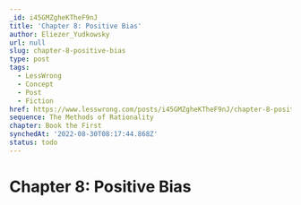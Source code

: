```yaml
---
_id: i45GMZgheKTheF9nJ
title: 'Chapter 8: Positive Bias'
author: Eliezer_Yudkowsky
url: null
slug: chapter-8-positive-bias
type: post
tags:
  - LessWrong
  - Concept
  - Post
  - Fiction
href: https://www.lesswrong.com/posts/i45GMZgheKTheF9nJ/chapter-8-positive-bias
sequence: The Methods of Rationality
chapter: Book the First
synchedAt: '2022-08-30T08:17:44.868Z'
status: todo
---
```


# Chapter 8: Positive Bias

